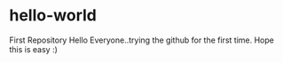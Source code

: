 # hello-world
First Repository
Hello Everyone..trying the github for the first time. Hope this is easy :)
